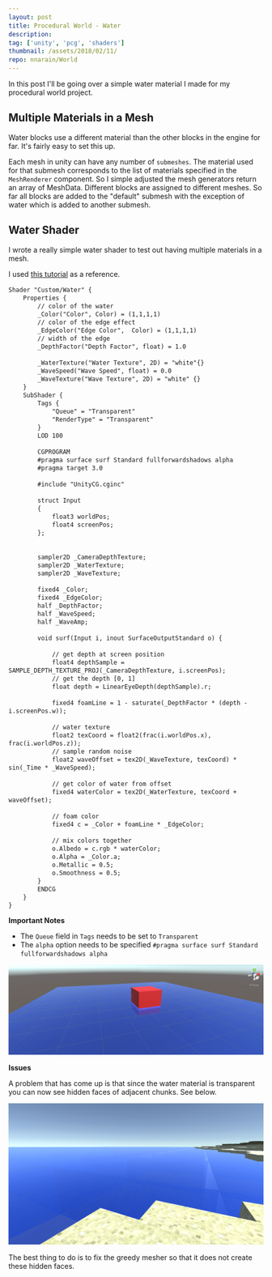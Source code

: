 ```yaml
---
layout: post
title: Procedural World - Water
description: 
tag: ['unity', 'pcg', 'shaders']
thumbnail: /assets/2018/02/11/
repo: nnarain/World
---
```


In this post I'll be going over a simple water material I made for my procedural world project.


Multiple Materials in a Mesh
----------------------------

Water blocks use a different material than the other blocks in the engine for far. It's fairly easy to set this up.

Each mesh in unity can have any number of `submeshes`. The material used for that submesh corresponds to the list of materials specified in the `MeshRenderer` component. So I simple adjusted the mesh generators return an array of MeshData. Different blocks are assigned to different meshes. So far all blocks are added to the "default" submesh with the exception of water which is added to another submesh.

Water Shader
------------

I wrote a really simple water shader to test out having multiple materials in a mesh. 

I used [this tutorial](https://lindseyreidblog.wordpress.com/2017/12/15/simple-water-shader-in-unity/) as a reference.

```
Shader "Custom/Water" {
	Properties {
		// color of the water
		_Color("Color", Color) = (1,1,1,1)
		// color of the edge effect
		_EdgeColor("Edge Color",  Color) = (1,1,1,1)
		// width of the edge
		_DepthFactor("Depth Factor", float) = 1.0
		
		_WaterTexture("Water Texture", 2D) = "white"{}
		_WaveSpeed("Wave Speed", float) = 0.0
		_WaveTexture("Wave Texture", 2D) = "white" {}
	}
	SubShader {
		Tags {
			"Queue" = "Transparent"
			"RenderType" = "Transparent" 
		}
		LOD 100

		CGPROGRAM
		#pragma surface surf Standard fullforwardshadows alpha
		#pragma target 3.0

		#include "UnityCG.cginc"

		struct Input
		{
			float3 worldPos;
			float4 screenPos;
		};


		sampler2D _CameraDepthTexture;
		sampler2D _WaterTexture;
		sampler2D _WaveTexture;

		fixed4 _Color;
		fixed4 _EdgeColor;
		half _DepthFactor;
		half _WaveSpeed;
		half _WaveAmp;

		void surf(Input i, inout SurfaceOutputStandard o) {

			// get depth at screen position
			float4 depthSample = SAMPLE_DEPTH_TEXTURE_PROJ(_CameraDepthTexture, i.screenPos);
			// get the depth [0, 1]
			float depth = LinearEyeDepth(depthSample).r;

			fixed4 foamLine = 1 - saturate(_DepthFactor * (depth - i.screenPos.w));

			// water texture
			float2 texCoord = float2(frac(i.worldPos.x), frac(i.worldPos.z));
            // sample random noise
			float2 waveOffset = tex2D(_WaveTexture, texCoord) * sin(_Time * _WaveSpeed);

            // get color of water from offset
			fixed4 waterColor = tex2D(_WaterTexture, texCoord + waveOffset);

            // foam color
			fixed4 c = _Color + foamLine * _EdgeColor;
			
            // mix colors together
			o.Albedo = c.rgb * waterColor;
			o.Alpha = _Color.a;
			o.Metallic = 0.5;
			o.Smoothness = 0.5;
		}
		ENDCG
	}
}
```

**Important Notes**
- The `Queue` field in `Tags` needs to be set to `Transparent`
- The `alpha` option needs to be specified `#pragma surface surf Standard fullforwardshadows alpha`

![Image not found!](/assets/2018/02/11/cap1.png)


**Issues**

A problem that has come up is that since the water material is transparent you can now see hidden faces of adjacent chunks. See below.

![Image not found!](/assets/2018/02/11/cap2.png)


The best thing to do is to fix the greedy mesher so that it does not create these hidden faces.

